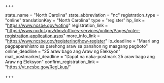 +++

state_name = "North Carolina"
state_abbreviation = "nc"
registration_type = "online"
translationKey = "North Carolina"
type = "register"
hp_link = "https://www.ncsbe.gov/voting"
registration_link = "https://www.ncdot.gov/dmv/offices-services/online/Pages/voter-registration-application.aspx"
more_info_link = "https://www.ncsbe.gov/registering/how-register"
ip_deadline = "Maari ang pagpaparehistro sa parehong araw sa panahon ng maagang pagboto"
online_deadline = "25 araw bago ang Araw ng Eleksyon"
mail_postmarked_deadline = "Dapat na naka-postmark  25 araw bago ang Araw ng Eleksyon"
confirm_registration_link = "https://vt.ncsbe.gov/RegLkup/"

+++